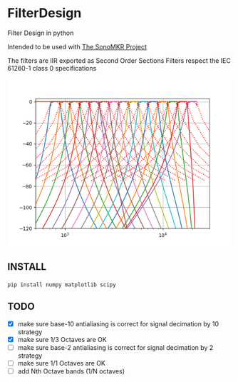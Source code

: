 # FilterDesign
Filter Design in python

Intended to be used with [The SonoMKR Project](https://github.com/SonoMKR/sonomkr-core)

The filters are IIR exported as Second Order Sections
Filters respect the IEC 61260-1 class 0 specifications

![filters.png](filters.png)

## INSTALL

`pip install numpy matplotlib scipy`

## TODO

- [x] make sure base-10 antialiasing is correct for signal decimation by 10 strategy
- [x] make sure 1/3 Octaves are OK
- [ ] make sure base-2 antialiasing is correct for signal decimation by 2 strategy
- [ ] make sure 1/1 Octaves are OK
- [ ] add Nth Octave bands (1/N octaves)